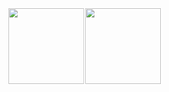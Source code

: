 <img align="left" height="150px" src="https://github-readme-stats.vercel.app/api/top-langs/?username=godoineto&layout=compact&theme=graywhite"/>
<img align="left" height="150px" src="https://github-readme-stats.vercel.app/api?username=godoineto&hide=stars,contribs"/>
